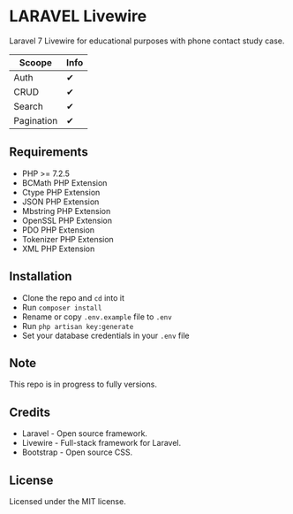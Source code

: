 # LARAVEL Livewire

Laravel 7 Livewire for educational purposes with phone contact study case.

| Scoope | Info |
|-----------------------|----------|
| Auth                         | ✔   |
| CRUD                         | ✔   |
| Search                  | ✔   |
| Pagination                 | ✔ |

## Requirements

- PHP >= 7.2.5
- BCMath PHP Extension
- Ctype PHP Extension
- JSON PHP Extension
- Mbstring PHP Extension
- OpenSSL PHP Extension
- PDO PHP Extension
- Tokenizer PHP Extension
- XML PHP Extension

## Installation

- Clone the repo and `cd` into it
- Run `composer install`
- Rename or copy `.env.example` file to `.env`
- Run `php artisan key:generate`
- Set your database credentials in your `.env` file

## Note

This repo is in progress to fully versions.

## Credits

- Laravel - Open source framework.
- Livewire - Full-stack framework for Laravel.
- Bootstrap - Open source CSS.

## License

Licensed under the MIT license.
